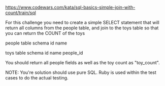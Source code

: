 https://www.codewars.com/kata/sql-basics-simple-join-with-count/train/sql

For this challenge you need to create a simple SELECT statement that will return all columns from the people table, and join to the toys table so that you can return the COUNT of the toys

people table schema
id
name

toys table schema
id
name
people_id

You should return all people fields as well as the toy count as "toy_count".

NOTE: You're solution should use pure SQL. Ruby is used within the test cases to do the actual testing.
